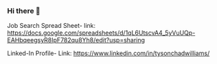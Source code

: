 ### Hi there 👋
Job Search Spread Sheet-
link:
https://docs.google.com/spreadsheets/d/1qL6UtscvA4_5yVuUQp-EAHbqeegsyR8IpF782qu8Yh8/edit?usp=sharing
 
 Linked-In Profile-
 Link:
 https://www.linkedin.com/in/tysonchadwilliams/

<!--
**TysonCWilliams/TysonCWilliams** is a ✨ _special_ ✨ repository because its `README.md` (this file) appears on your GitHub profile.

Here are some ideas to get you started:

- 🔭 I’m currently working on ...
- 🌱 I’m currently learning ...
- 👯 I’m looking to collaborate on ...
- 🤔 I’m looking for help with ...
- 💬 Ask me about ...
- 📫 How to reach me: ...
- 😄 Pronouns: ...
- ⚡ Fun fact: ...


Linked-In Profile-
Link:
https://www.linkedin.com/in/tysonchadwilliams/

-->
